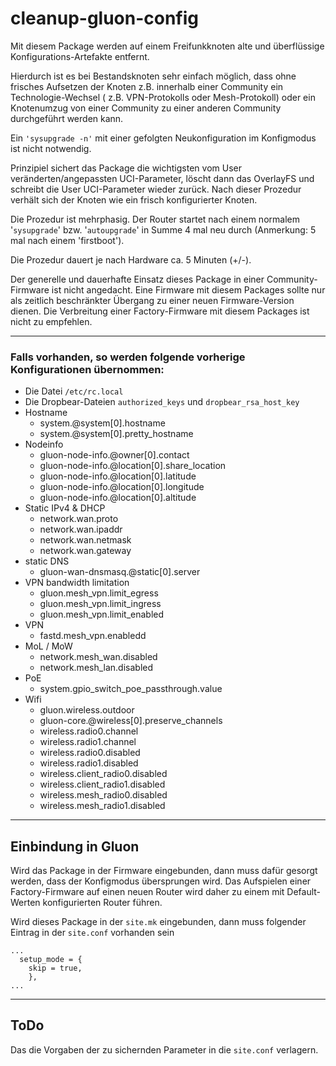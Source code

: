 # cleanup-gluon-config

Mit diesem Package werden auf einem Freifunkknoten alte und überflüssige Konfigurations-Artefakte entfernt. 

Hierdurch ist es bei Bestandsknoten sehr einfach möglich, dass ohne frisches Aufsetzen der Knoten z.B. innerhalb einer Community ein Technologie-Wechsel ( z.B. VPN-Protokolls oder Mesh-Protokoll) oder ein Knotenumzug von einer Community zu einer anderen Community durchgeführt werden kann.

Ein `'sysupgrade -n'` mit einer gefolgten Neukonfiguration im Konfigmodus ist nicht notwendig. 

Prinzipiel sichert das Package die wichtigsten vom User veränderten/angepassten UCI-Parameter, löscht dann das OverlayFS und schreibt die User UCI-Parameter wieder zurück. Nach dieser Prozedur verhält sich der Knoten wie ein frisch konfigurierter Knoten.

Die Prozedur ist mehrphasig. Der Router startet nach einem normalem '`sysupgrade`' bzw. '`autoupgrade`' in Summe 4 mal neu durch (Anmerkung: 5 mal nach einem 'firstboot').  

Die Prozedur dauert je nach Hardware ca. 5 Minuten (+/-).

Der generelle und dauerhafte Einsatz dieses Package in einer Community-Firmware ist nicht angedacht. Eine Firmware mit diesem Packages sollte nur als zeitlich beschränkter Übergang zu einer neuen Firmware-Version dienen. Die Verbreitung einer Factory-Firmware mit diesem Packages ist nicht zu empfehlen. 

---

### Falls vorhanden, so werden folgende vorherige Konfigurationen übernommen:
  
  - Die Datei `/etc/rc.local`
  - Die Dropbear-Dateien `authorized_keys` und `dropbear_rsa_host_key`
  - Hostname
    - system.@system[0].hostname
    - system.@system[0].pretty_hostname
  - Nodeinfo
    - gluon-node-info.@owner[0].contact
    - gluon-node-info.@location[0].share_location
    - gluon-node-info.@location[0].latitude
    - gluon-node-info.@location[0].longitude
    - gluon-node-info.@location[0].altitude
  - Static IPv4 & DHCP
    - network.wan.proto
    - network.wan.ipaddr
    - network.wan.netmask
    - network.wan.gateway
  - static DNS
    - gluon-wan-dnsmasq.@static[0].server
  - VPN bandwidth limitation
    - gluon.mesh_vpn.limit_egress
    - gluon.mesh_vpn.limit_ingress
    - gluon.mesh_vpn.limit_enabled
  - VPN
    - fastd.mesh_vpn.enabledd
  - MoL / MoW
    - network.mesh_wan.disabled
    - network.mesh_lan.disabled
  - PoE
    - system.gpio_switch_poe_passthrough.value
  - Wifi
    - gluon.wireless.outdoor
    - gluon-core.@wireless[0].preserve_channels
    - wireless.radio0.channel
    - wireless.radio1.channel
    - wireless.radio0.disabled
    - wireless.radio1.disabled
    - wireless.client_radio0.disabled
    - wireless.client_radio1.disabled
    - wireless.mesh_radio0.disabled
    - wireless.mesh_radio1.disabled

---

## Einbindung in Gluon
Wird das Package in der Firmware eingebunden, dann muss dafür gesorgt werden, dass der Konfigmodus übersprungen wird. Das Aufspielen einer Factory-Firmware auf einen neuen Router wird daher zu einem mit Default-Werten konfigurierten Router führen. 

Wird dieses Package in der `site.mk` eingebunden, dann muss folgender Eintrag in der `site.conf` vorhanden sein

```
...
  setup_mode = {
    skip = true,
    },
...
```

---

## ToDo
Das die Vorgaben der zu sichernden Parameter in die `site.conf` verlagern.